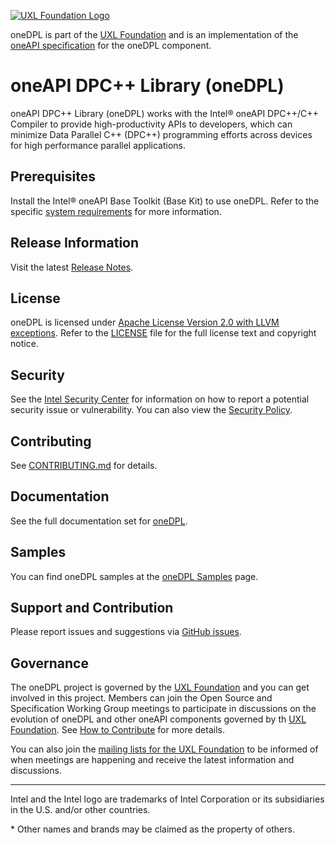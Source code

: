 [![UXL Foundation Logo](https://github.com/uxlfoundation/artwork/blob/main/foundation/uxl-foundation-logo-horizontal-color.png)][UXL Foundation]

oneDPL is part of the [UXL Foundation] and is an implementation of the
[oneAPI specification] for the oneDPL component.

[UXL Foundation]: http://www.uxlfoundation.org
[oneAPI specification]: https://spec.oneapi.io

# oneAPI DPC++ Library (oneDPL)

oneAPI DPC++ Library (oneDPL) works with the Intel® oneAPI DPC++/C++ Compiler to
provide high-productivity APIs to developers, which can minimize Data Parallel C++ (DPC++)
programming efforts across devices for high performance parallel applications.

## Prerequisites
Install the Intel® oneAPI Base Toolkit (Base Kit) to use oneDPL. Refer to the specific
[system requirements](https://software.intel.com/content/www/us/en/develop/articles/intel-oneapi-dpcpp-system-requirements.html)
for more information.

## Release Information
Visit the latest [Release Notes](https://github.com/oneapi-src/oneDPL/blob/main/documentation/release_notes.rst).

## License
oneDPL is licensed under [Apache License Version 2.0 with LLVM exceptions](https://github.com/oneapi-src/oneDPL/blob/release_oneDPL/licensing/LICENSE.txt).
Refer to the [LICENSE](licensing/LICENSE.txt) file for the full license text and copyright notice.

## Security
See the [Intel Security Center](https://www.intel.com/content/www/us/en/security-center/default.html)
for information on how to report a potential security issue or vulnerability.
You can also view the [Security Policy](SECURITY.md).

## Contributing
See [CONTRIBUTING.md](https://github.com/oneapi-src/oneDPL/blob/release_oneDPL/CONTRIBUTING.md) for details.

## Documentation

See the full documentation set for [oneDPL](https://oneapi-src.github.io/oneDPL).

## Samples
You can find oneDPL samples at the [oneDPL Samples](https://github.com/oneapi-src/oneAPI-samples/tree/master/Libraries/oneDPL) page.

## Support and Contribution
Please report issues and suggestions via [GitHub issues](https://github.com/oneapi-src/oneDPL/issues).

## Governance

The oneDPL project is governed by the [UXL Foundation] and you can get involved in
this project. Members can join the Open Source and Specification Working Group
meetings to participate in discussions on the evolution of oneDPL and other oneAPI components
governed by th [UXL Foundation]. See [How to Contribute] for more details.

You can also join the [mailing lists for the UXL Foundation] to be informed
of when meetings are happening and receive the latest information and
discussions.

[How to Contribute]: https://www.oneapi.io/community/how-to-contribute/
[mailing lists for the UXL Foundation]: https://lists.uxlfoundation.org/g/main/subgroups

------------------------------------------------------------------------
Intel and the Intel logo are trademarks of Intel Corporation or its subsidiaries in the U.S. and/or other countries.

\* Other names and brands may be claimed as the property of others.
